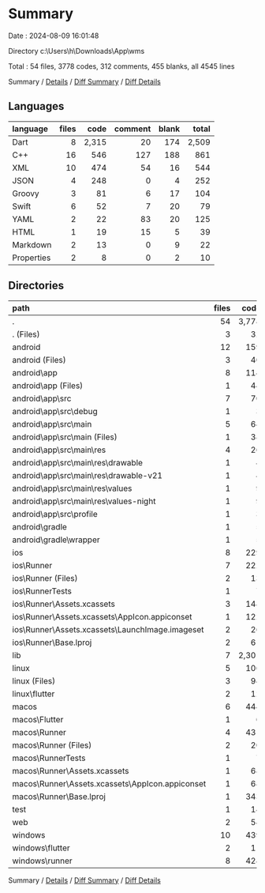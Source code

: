 # Summary

Date : 2024-08-09 16:01:48

Directory c:\\Users\\h\\Downloads\\App\\wms

Total : 54 files,  3778 codes, 312 comments, 455 blanks, all 4545 lines

Summary / [Details](details.md) / [Diff Summary](diff.md) / [Diff Details](diff-details.md)

## Languages
| language | files | code | comment | blank | total |
| :--- | ---: | ---: | ---: | ---: | ---: |
| Dart | 8 | 2,315 | 20 | 174 | 2,509 |
| C++ | 16 | 546 | 127 | 188 | 861 |
| XML | 10 | 474 | 54 | 16 | 544 |
| JSON | 4 | 248 | 0 | 4 | 252 |
| Groovy | 3 | 81 | 6 | 17 | 104 |
| Swift | 6 | 52 | 7 | 20 | 79 |
| YAML | 2 | 22 | 83 | 20 | 125 |
| HTML | 1 | 19 | 15 | 5 | 39 |
| Markdown | 2 | 13 | 0 | 9 | 22 |
| Properties | 2 | 8 | 0 | 2 | 10 |

## Directories
| path | files | code | comment | blank | total |
| :--- | ---: | ---: | ---: | ---: | ---: |
| . | 54 | 3,778 | 312 | 455 | 4,545 |
| . (Files) | 3 | 32 | 83 | 27 | 142 |
| android | 12 | 159 | 58 | 32 | 249 |
| android (Files) | 3 | 40 | 0 | 9 | 49 |
| android\\app | 8 | 114 | 58 | 22 | 194 |
| android\\app (Files) | 1 | 44 | 6 | 9 | 59 |
| android\\app\\src | 7 | 70 | 52 | 13 | 135 |
| android\\app\\src\\debug | 1 | 3 | 4 | 1 | 8 |
| android\\app\\src\\main | 5 | 64 | 44 | 11 | 119 |
| android\\app\\src\\main (Files) | 1 | 38 | 12 | 5 | 55 |
| android\\app\\src\\main\\res | 4 | 26 | 32 | 6 | 64 |
| android\\app\\src\\main\\res\\drawable | 1 | 4 | 7 | 2 | 13 |
| android\\app\\src\\main\\res\\drawable-v21 | 1 | 4 | 7 | 2 | 13 |
| android\\app\\src\\main\\res\\values | 1 | 9 | 9 | 1 | 19 |
| android\\app\\src\\main\\res\\values-night | 1 | 9 | 9 | 1 | 19 |
| android\\app\\src\\profile | 1 | 3 | 4 | 1 | 8 |
| android\\gradle | 1 | 5 | 0 | 1 | 6 |
| android\\gradle\\wrapper | 1 | 5 | 0 | 1 | 6 |
| ios | 8 | 229 | 4 | 13 | 246 |
| ios\\Runner | 7 | 222 | 2 | 9 | 233 |
| ios\\Runner (Files) | 2 | 13 | 0 | 3 | 16 |
| ios\\RunnerTests | 1 | 7 | 2 | 4 | 13 |
| ios\\Runner\\Assets.xcassets | 3 | 148 | 0 | 4 | 152 |
| ios\\Runner\\Assets.xcassets\\AppIcon.appiconset | 1 | 122 | 0 | 1 | 123 |
| ios\\Runner\\Assets.xcassets\\LaunchImage.imageset | 2 | 26 | 0 | 3 | 29 |
| ios\\Runner\\Base.lproj | 2 | 61 | 2 | 2 | 65 |
| lib | 7 | 2,301 | 10 | 167 | 2,478 |
| linux | 5 | 106 | 33 | 44 | 183 |
| linux (Files) | 3 | 94 | 24 | 33 | 151 |
| linux\\flutter | 2 | 12 | 9 | 11 | 32 |
| macos | 6 | 444 | 5 | 16 | 465 |
| macos\\Flutter | 1 | 6 | 3 | 4 | 13 |
| macos\\Runner | 4 | 431 | 0 | 8 | 439 |
| macos\\Runner (Files) | 2 | 20 | 0 | 6 | 26 |
| macos\\RunnerTests | 1 | 7 | 2 | 4 | 13 |
| macos\\Runner\\Assets.xcassets | 1 | 68 | 0 | 1 | 69 |
| macos\\Runner\\Assets.xcassets\\AppIcon.appiconset | 1 | 68 | 0 | 1 | 69 |
| macos\\Runner\\Base.lproj | 1 | 343 | 0 | 1 | 344 |
| test | 1 | 14 | 10 | 7 | 31 |
| web | 2 | 54 | 15 | 6 | 75 |
| windows | 10 | 439 | 94 | 143 | 676 |
| windows\\flutter | 2 | 11 | 9 | 11 | 31 |
| windows\\runner | 8 | 428 | 85 | 132 | 645 |

Summary / [Details](details.md) / [Diff Summary](diff.md) / [Diff Details](diff-details.md)